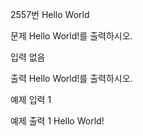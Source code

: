 2557번 Hello World


문제
Hello World!를 출력하시오.


입력
없음

출력
Hello World!를 출력하시오.


예제 입력 1

예제 출력 1
Hello World!

